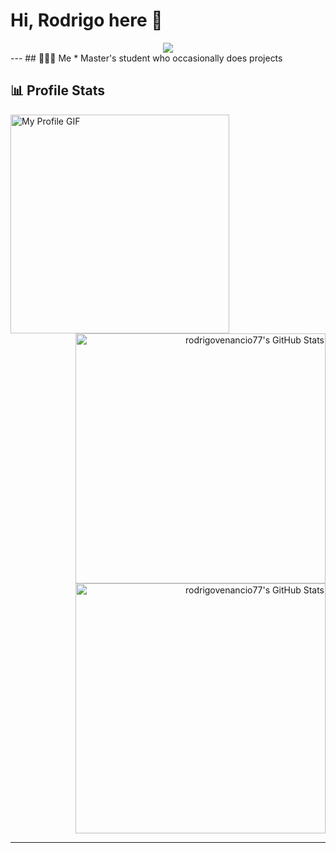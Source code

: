 # Hi, Rodrigo here 👋
<div style="text-align: center;">
  <img src="https://media.giphy.com/media/v1.Y2lkPTc5MGI3NjExaGVvMzVjNmh2MjNoOW9tdXIxMjV3Nm5mcDRhOHdmM2szYjFvNHRtMyZlcD12MV9naWZzX3NlYXJjaCZjdD1n/322W3VduHG5elXisAh/giphy.gif">
</div>
---
## 🧑🏻‍💻 Me
* Master's student who occasionally does projects


## 📊 Profile Stats

<img src="https://your-left-image-or-gif-url.gif" alt="My Profile GIF" width="350px"/>

<div align="right">
  <img src="https://github-readme-stats.vercel.app/api?username=rodrigovenancio77&theme=slateorange&show_icons=true&hide_border=true&count_private=true" alt="rodrigovenancio77's GitHub Stats" width ="400"/>
  <br/>
  <img src="https://streak-stats.demolab.com?user=rodrigovenancio77&theme=slateorange&hide_border=true" alt="rodrigovenancio77's GitHub Stats" width ="400"/>
</div>

---
<!-----
## 🌐 Mr. World Wide

----->

